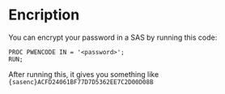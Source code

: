 #                  Encription

You can encrypt your password in a SAS by running this code:
```SAS
PROC PWENCODE IN = '<password>';
RUN;
```

After running this, it gives you something like `{sasenc}ACFD24061BF77D7D5362EE7C2D00D08B`